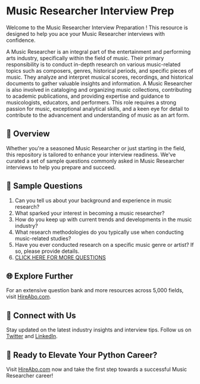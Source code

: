 # Music Researcher Interview Prep

Welcome to the Music Researcher Interview Preparation ! This resource is designed to help you ace your Music Researcher interviews with confidence.

A Music Researcher is an integral part of the entertainment and performing arts industry, specifically within the field of music. Their primary responsibility is to conduct in-depth research on various music-related topics such as composers, genres, historical periods, and specific pieces of music. They analyze and interpret musical scores, recordings, and historical documents to gather valuable insights and information. A Music Researcher is also involved in cataloging and organizing music collections, contributing to academic publications, and providing expertise and guidance to musicologists, educators, and performers. This role requires a strong passion for music, exceptional analytical skills, and a keen eye for detail to contribute to the advancement and understanding of music as an art form.

## 🚀 Overview

Whether you're a seasoned Music Researcher or just starting in the field, this repository is tailored to enhance your interview readiness. We've curated a set of sample questions commonly asked in Music Researcher interviews to help you prepare and succeed.

## 📝 Sample Questions

1. Can you tell us about your background and experience in music research?
2. What sparked your interest in becoming a music researcher?
3. How do you keep up with current trends and developments in the music industry?
4. What research methodologies do you typically use when conducting music-related studies?
5. Have you ever conducted research on a specific music genre or artist? If so, please provide details.
6. [CLICK HERE FOR MORE QUESTIONS](https://hireabo.com/job/16_1_18/Music%20Researcher)

## 🌐 Explore Further

For an extensive question bank and more resources across 5,000 fields, visit [HireAbo.com](https://www.hireabo.com).

## 📱 Connect with Us

Stay updated on the latest industry insights and interview tips. Follow us on [Twitter](https://twitter.com/hireabo) and [LinkedIn](https://www.linkedin.com/in/hire-abo-3609972a8/).

## 🚀 Ready to Elevate Your Python Career?

Visit [HireAbo.com](https://www.hireabo.com) now and take the first step towards a successful Music Researcher career!